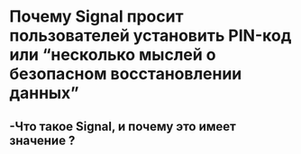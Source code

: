 # Почему Signal просит пользователей установить PIN-код или “несколько мыслей о безопасном восстановлении данных”
## -Что такое Signal, и почему это имеет значение ? 
